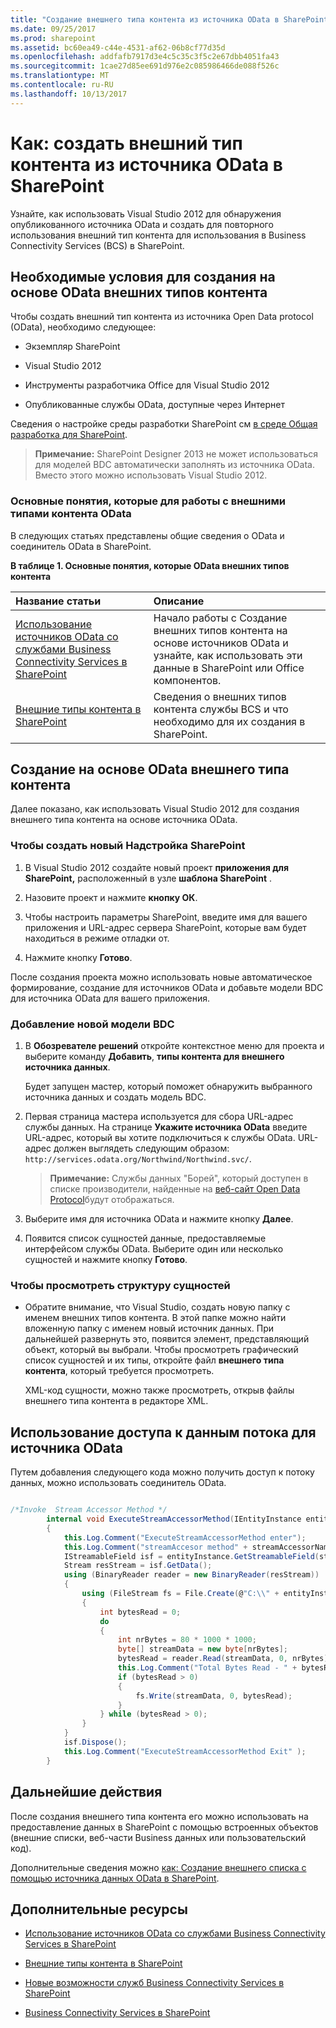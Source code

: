 ```yaml
---
title: "Создание внешнего типа контента из источника OData в SharePoint"
ms.date: 09/25/2017
ms.prod: sharepoint
ms.assetid: bc60ea49-c44e-4531-af62-06b8cf77d35d
ms.openlocfilehash: addfafb7917d3e4c5c35c3f5c2e67dbb4051fa43
ms.sourcegitcommit: 1cae27d85ee691d976e2c085986466de088f526c
ms.translationtype: MT
ms.contentlocale: ru-RU
ms.lasthandoff: 10/13/2017
---
```

# <a name="how-to-create-an-external-content-type-from-an-odata-source-in-sharepoint"></a>Как: создать внешний тип контента из источника OData в SharePoint
Узнайте, как использовать Visual Studio 2012 для обнаружения опубликованного источника OData и создать для повторного использования внешний тип контента для использования в Business Connectivity Services (BCS) в SharePoint.
## <a name="prerequisites-for-creating-odata-based-external-content-types"></a>Необходимые условия для создания на основе OData внешних типов контента
<a name="bkmk_Prerequisites"> </a>

Чтобы создать внешний тип контента из источника Open Data protocol (OData), необходимо следующее:
  
    
    

- Экземпляр SharePoint
    
  
- Visual Studio 2012
    
  
- Инструменты разработчика Office для Visual Studio 2012
    
  
- Опубликованные службы OData, доступные через Интернет
    
  
Сведения о настройке среды разработки SharePoint см [в среде Общая разработка для SharePoint](set-up-a-general-development-environment-for-sharepoint.md).
  
    
    

> **Примечание:** SharePoint Designer 2013 не может использоваться для моделей BDC автоматически заполнять из источника OData. Вместо этого можно использовать Visual Studio 2012. 
  
    
    


### <a name="core-concepts-for-working-with-odata-external-content-types"></a>Основные понятия, которые для работы с внешними типами контента OData

В следующих статьях представлены общие сведения о OData и соединитель OData в SharePoint.
  
    
    

**В таблице 1. Основные понятия, которые OData внешних типов контента**


|**Название статьи**|**Описание**|
|:-----|:-----|
| [Использование источников OData со службами Business Connectivity Services в SharePoint](using-odata-sources-with-business-connectivity-services-in-sharepoint.md) <br/> |Начало работы с Создание внешних типов контента на основе источников OData и узнайте, как использовать эти данные в SharePoint или Office компонентов.  <br/> |
| [Внешние типы контента в SharePoint](external-content-types-in-sharepoint.md) <br/> |Сведения о внешних типов контента службы BCS и что необходимо для их создания в SharePoint.  <br/> |
   

## <a name="create-an-odata-based-external-content-type"></a>Создание на основе OData внешнего типа контента
<a name="bkmk_CreatingODataECT"> </a>

Далее показано, как использовать Visual Studio 2012 для создания внешнего типа контента на основе источника OData.
  
    
    

### <a name="to-create-a-new-sharepoint-add-in"></a>Чтобы создать новый Надстройка SharePoint


1. В Visual Studio 2012 создайте новый проект **приложения для SharePoint,** расположенный в узле **шаблона SharePoint** .
    
  
2. Назовите проект и нажмите **кнопку ОК**.
    
  
3. Чтобы настроить параметры SharePoint, введите имя для вашего приложения и URL-адрес сервера SharePoint, которые вам будет находиться в режиме отладки от.
    
  
4. Нажмите кнопку **Готово**.
    
  
После создания проекта можно использовать новые автоматическое формирование, создание для источников OData и добавьте модели BDC для источника OData для вашего приложения.
  
    
    

### <a name="to-add-a-new-bdc-model"></a>Добавление новой модели BDC


1. В **Обозревателе решений** откройте контекстное меню для проекта и выберите команду **Добавить**, **типы контента для внешнего источника данных**.
    
    Будет запущен мастер, который поможет обнаружить выбранного источника данных и создать модель BDC.
    
  
2. Первая страница мастера используется для сбора URL-адрес службы данных. На странице **Укажите источника OData** введите URL-адрес, который вы хотите подключиться к службы OData. URL-адрес должен выглядеть следующим образом: `http://services.odata.org/Northwind/Northwind.svc/`.
    
    > **Примечание:** Службы данных "Борей", который доступен в списке производители, найденные на [веб-сайт Open Data Protocol](http://www.odata.org/ecosystem#liveservices)будут отображаться. 
3. Выберите имя для источника OData и нажмите кнопку **Далее**.
    
  
4. Появится список сущностей данные, предоставляемые интерфейсом службы OData. Выберите один или несколько сущностей и нажмите кнопку **Готово**.
    
  

### <a name="to-view-the-structure-of-the-entities"></a>Чтобы просмотреть структуру сущностей


- Обратите внимание, что Visual Studio, создать новую папку с именем внешних типов контента. В этой папке можно найти вложенную папку с именем новый источник данных. При дальнейшей развернуть это, появится элемент, представляющий объект, который вы выбрали. Чтобы просмотреть графический список сущностей и их типы, откройте файл **внешнего типа контента**, который требуется просмотреть.
    
    XML-код сущности, можно также просмотреть, открыв файлы внешнего типа контента в редакторе XML.
    
  

## <a name="use-a-stream-accessor-for-the-odata-source"></a>Использование доступа к данным потока для источника OData
<a name="bkmk_UseStreamAccessor"> </a>

Путем добавления следующего кода можно получить доступ к потоку данных, можно использовать соединитель OData.
  
    
    

```cs

/*Invoke  Stream Accessor Method */
        internal void ExecuteStreamAccessorMethod(IEntityInstance entityInstance, string streamAccessorName)
        {
            this.Log.Comment("ExecuteStreamAccessorMethod enter");
            this.Log.Comment("streamAccesor method" + streamAccessorName);
            IStreamableField isf = entityInstance.GetStreamableField(streamAccessorName);
            Stream resStream = isf.GetData();
            using (BinaryReader reader = new BinaryReader(resStream))
            {
                using (FileStream fs = File.Create(@"C:\\" + entityInstance.GetIdentity().GetIdentifierValues()[0] + ".jpg"))
                {
                    int bytesRead = 0;
                    do
                    {
                        int nrBytes = 80 * 1000 * 1000;
                        byte[] streamData = new byte[nrBytes];
                        bytesRead = reader.Read(streamData, 0, nrBytes);
                        this.Log.Comment("Total Bytes Read - " + bytesRead);
                        if (bytesRead > 0)
                        {
                            fs.Write(streamData, 0, bytesRead);
                        }
                    } while (bytesRead > 0);
                }
            }
            isf.Dispose();
            this.Log.Comment("ExecuteStreamAccessorMethod Exit" );
        }
```


## <a name="next-steps"></a>Дальнейшие действия
<a name="bkmk_Next"> </a>

После создания внешнего типа контента его можно использовать на предоставление данных в SharePoint с помощью встроенных объектов (внешние списки, веб-части Business данных или пользовательский код).
  
    
    
Дополнительные сведения можно [как: Создание внешнего списка с помощью источника данных OData в SharePoint](how-to-create-an-external-list-using-an-odata-data-source-in-sharepoint.md).
  
    
    

## <a name="additional-resources"></a>Дополнительные ресурсы
<a name="bkmk_Addres"> </a>


-  [Использование источников OData со службами Business Connectivity Services в SharePoint](using-odata-sources-with-business-connectivity-services-in-sharepoint.md)
    
  
-  [Внешние типы контента в SharePoint](external-content-types-in-sharepoint.md)
    
  
-  [Новые возможности служб Business Connectivity Services в SharePoint](what-s-new-in-business-connectivity-services-in-sharepoint.md)
    
  
-  [Business Connectivity Services в SharePoint](business-connectivity-services-in-sharepoint.md)
    
  

